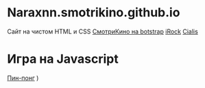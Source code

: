 # Naraxnn.smotrikino.github.io
Сайт на чистом HTML и CSS
[СмотриКино на botstrap](https://naraxnn.github.io/Smotrikinco/Smotrikinobootstrap/ "СмотриКино на Bootstrap")
[iRock](https://naraxnn.github.io/site_one/ "iRock")
[Cialis](https://naraxnn.github.io/cialis/ "Cialis")
# Игра на Javascript
[Пин-понг](https://naraxnn.github.io/gameOne/ "Пин-понг")
)
